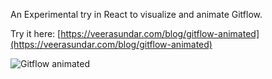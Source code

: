 An Experimental try in React to visualize and animate Gitflow.

Try it here: [https://veerasundar.com/blog/gitflow-animated](https://veerasundar.com/blog/gitflow-animated)

![Gitflow animated](https://i.imgur.com/c2rZy5E.gif)
